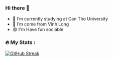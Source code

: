 ### Hi there 👋
- 🔭 I’m currently studying at Can Tho University
- 🤔 I’m come from Vinh Long
- 😄 I'm Have fun sociable
<!--
**ndkhangvl/ndkhangvl** is a ✨ _special_ ✨ repository because its `README.md` (this file) appears on your GitHub profile.
-->

### :fire: My Stats :
[![GitHub Streak](http://github-readme-streak-stats.herokuapp.com?user=ndkhangvl&theme=dark&background=000000)](https://git.io/streak-stats)
